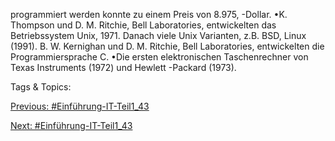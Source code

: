 programmiert werden konnte zu einem Preis von 8.975, -Dollar.
•K. Thompson und D. M. Ritchie, Bell Laboratories, entwickelten das Betriebssystem Unix, 1971. Danach 
viele Unix Varianten, z.B. BSD, Linux (1991). B. W. Kernighan und D. M. Ritchie, Bell Laboratories, 
entwickelten die Programmiersprache C.
•Die ersten elektronischen Taschenrechner von Texas Instruments (1972) und Hewlett -Packard (1973). 

   Tags & Topics:
   

[Previous: #Einführung-IT-Teil1_43](Einführung-IT-Teil1_43.md)

[Next: #Einführung-IT-Teil1_43](Einführung-IT-Teil1_43.md)